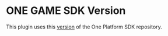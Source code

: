 # ONE GAME SDK Version

This plugin uses this [version](https://git.i3d.net/one/ardentblue/one-game-sdk/-/commit/40d4546ced344fbd889fe0d0efea46eeaa7b7b7f) of the One Platform SDK repository.
